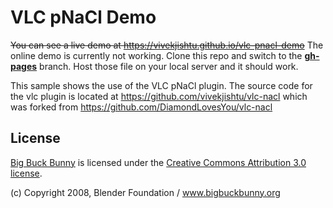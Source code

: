 # VLC pNaCl Demo

~~You can see a live demo at https://vivekjishtu.github.io/vlc-pnacl-demo~~
The online demo is currently not working. Clone this repo and switch to the [**gh-pages**](https://github.com/vivekjishtu/vlc-pnacl-demo/tree/gh-pages) branch. Host those file on your local server and it should work.

This sample shows the use of the VLC pNaCl plugin. The source code for the vlc plugin is located at https://github.com/vivekjishtu/vlc-nacl which was forked from https://github.com/DiamondLovesYou/vlc-nacl

License
-------

[Big Buck Bunny](https://peach.blender.org/) is licensed under the
[Creative Commons Attribution 3.0 license](http://creativecommons.org/licenses/by/3.0/).

(c) Copyright 2008, Blender Foundation / www.bigbuckbunny.org


